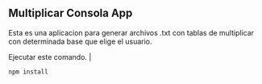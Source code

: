 
## Multiplicar Consola App

Esta es una aplicacion para generar archivos .txt con tablas de multiplicar con determinada base que elige el usuario.

Ejecutar este comando.
|
```
npm install
```